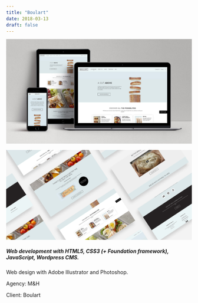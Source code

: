```yaml
---
title: "Boulart"
date: 2018-03-13
draft: false
---
```


<!-- {{< figure src="boulart-001.jpg" class="web">}}

{{< figure src="boulart-002.jpg" class="web mobile" >}} -->
![image1](web-boulart-001.jpg)

![image2](web-boulart-002.jpg)

##### Web development with HTML5, CSS3 (+ Foundation framework), JavaScript, Wordpress CMS.

Web design with Adobe Illustrator and Photoshop.

Agency: M&H

Client: Boulart